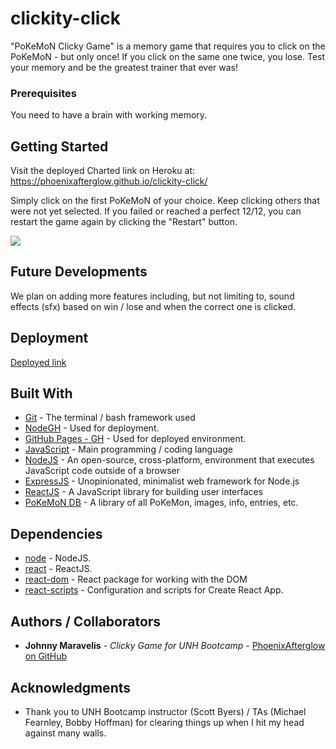# clickity-click

"PoKeMoN Clicky Game" is a memory game that requires you to click on the PoKeMoN - but only once!  If you click on the same one twice, you lose.  Test your memory and be the greatest trainer that ever was!

### Prerequisites

You need to have a brain with working memory.

## Getting Started

Visit the deployed Charted link on Heroku at:
https://phoenixafterglow.github.io/clickity-click/ 

Simply click on the first PoKeMoN of your choice.  Keep clicking others that were not yet selected.  If you failed or reached a perfect 12/12, you can restart the game again by clicking the "Restart" button.

![](../public/images/screenshot01.png)



## Future Developments
We plan on adding more features including, but not limiting to, sound effects (sfx) based on win / lose and when the correct one is clicked.

## Deployment

[Deployed link](https://phoenixafterglow.github.io/clickity-click/)

## Built With

* [Git](https://git-scm.com/) - The terminal / bash framework used
* [NodeGH](http://nodegh.io/) - Used for deployment.
* [GitHub Pages - GH](https://git-scm.com/) - Used for deployed environment.
* [JavaScript](https://www.javascript.com/) - Main programming / coding language
* [NodeJS](https://nodejs.org/en/) - An open-source, cross-platform, environment that executes JavaScript code outside of a browser
* [ExpressJS](https://expressjs.com/) - Unopinionated, minimalist web framework for Node.js
* [ReactJS](https://reactjs.org/) - A JavaScript library for building user interfaces
* [PoKeMoN DB](https://pokemondb.net/) - A library of all PoKeMon, images, info, entries, etc.

## Dependencies

* [node](https://nodejs.org/en/) - NodeJS.
* [react](https://reactjs.org/) - ReactJS.
* [react-dom](https://www.npmjs.com/package/react-dom) - React package for working with the DOM
* [react-scripts](https://www.npmjs.com/package/react-scripts) - Configuration and scripts for Create React App.


## Authors / Collaborators

* **Johnny Maravelis** - *Clicky Game for UNH Bootcamp* - [PhoenixAfterglow on GitHub](https://github.com/PhoenixAfterglow)


## Acknowledgments

* Thank you to UNH Bootcamp instructor (Scott Byers) / TAs (Michael Fearnley, Bobby Hoffman) for clearing things up when I hit my head against many walls.